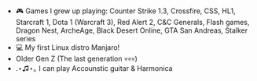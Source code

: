 - 🎮 Games I grew up playing: Counter Strike 1.3, Crossfire, CSS, HL1, Starcraft 1, Dota 1 (Warcraft 3), Red Alert 2, C&C Generals, Flash games, Dragon Nest, ArcheAge, Black Desert Online, GTA San Andreas, Stalker series
- 💻 My first Linux distro Manjaro!
- Older Gen Z (The last generation 💀💀💀)
- .⋆♫⋆｡ I can play Accounstic guitar & Harmonica


<!---
R01XIceFrost/R01XIceFrost is a ✨ special ✨ repository because its `README.md` (this file) appears on your GitHub profile.
You can click the Preview link to take a look at your changes.
--->
